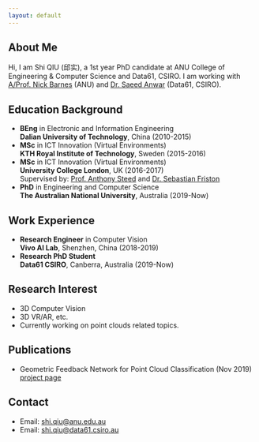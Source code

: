 ```yaml
---
layout: default
---
```


## About Me
Hi, I am Shi QIU (邱实), a 1st year PhD candidate at ANU College of Engineering & Computer Science and Data61, CSIRO. I am working with [A/Prof. Nick Barnes](http://users.cecs.anu.edu.au/~nmb/) (ANU) and [Dr. Saeed Anwar](https://saeed-anwar.github.io/) (Data61, CSIRO).

## Education Background
* **BEng** in Electronic and Information Engineering  
**Dalian University of Technology**, China (2010-2015)
* **MSc** in ICT Innovation (Virtual Environments)  
**KTH Royal Institute of Technology**, Sweden (2015-2016)
* **MSc** in ICT Innovation (Virtual Environments)  
**University College London**, UK (2016-2017)  
Supervised by: [Prof. Anthony Steed](https://wp.cs.ucl.ac.uk/anthonysteed/) and [Dr. Sebastian Friston](https://wp.cs.ucl.ac.uk/sebastianfriston/)
* **PhD** in Engineering and Computer Science  
**The Australian National University**, Australia (2019-Now)

## Work Experience
* **Research Engineer** in Computer Vision  
**Vivo AI Lab**, Shenzhen, China (2018-2019)
* **Research PhD Student**  
**Data61 CSIRO**, Canberra, Australia (2019-Now)

## Research Interest
* 3D Computer Vision
* 3D VR/AR, etc.  
* Currently working on point clouds related topics.

## Publications
* Geometric Feedback Network for Point Cloud Classification (Nov 2019)  
[project page](https://github.com/ShiQiu0419/GFNet)

## Contact
* Email: [shi.qiu@anu.edu.au](mailto:shi.qiu@anu.edu.au)
* Email: [shi.qiu@data61.csiro.au](mailto:shi.qiu@data61.csiro.au)
